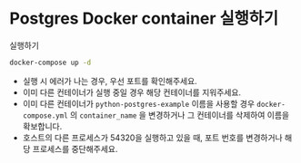# Postgres Docker container 실행하기

실행하기
```bash
docker-compose up -d
```
- 실행 시 에러가 나는 경우, 우선 포트를 확인해주세요.
- 이미 다른 컨테이너가 실행 중일 경우 해당 컨테이너를 지워주세요.
- 이미 다른 컨테이너가 <code>python-postgres-example</code> 이름을 사용할 경우 <code>docker-compose.yml</code> 의 <code>container_name</code> 을 변경하거나 그 컨테이너를 삭제하여 이름을 확보합니다.
- 호스트의 다른 프로세스가 54320을 실행하고 있을 때, 포트 번호를 변경하거나 해당 프로세스를 중단해주세요.